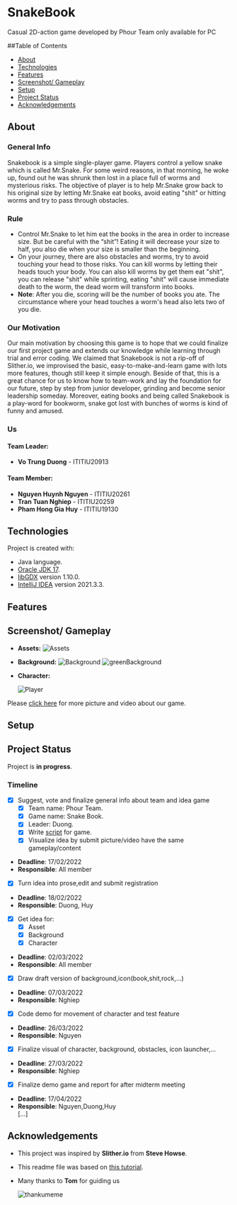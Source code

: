 # SnakeBook

Casual 2D-action game developed by Phour Team only available for PC  

##Table of Contents
 - [About](#About)
 - [Technologies](#technologies)
 - [Features](#features)
 - [Screenshot/ Gameplay](#screenshot/gameplay)
 - [Setup](#setup)
 - [Project Status](#project-status)
 - [Acknowledgements](#acknowledgements)

## About

### General Info

Snakebook is a simple single-player game. Players control
a yellow snake which is called Mr.Snake. For some weird 
reasons, in that morning, he woke up, found out he was shrunk then lost in a place full of worms
and mysterious risks. The objective of player is to help
Mr.Snake grow back to his original size by letting Mr.Snake eat books,
avoid eating "shit" or hitting worms and try to pass through obstacles.

### Rule
- Control Mr.Snake to let him eat the books in the area in order to increase size. But be careful with the “shit”! Eating it will decrease your size to half, you also die when your size is smaller than the beginning.
- On your journey, there are also obstacles and worms, try to avoid touching your head to those risks. You can kill worms by letting their heads touch your body. You can also kill worms by get them eat "shit", you can release "shit" while sprinting, eating "shit" will cause immediate death to the worm, the dead worm will transform into books.
- **Note**: After you die, scoring will be the number of books you ate. The circumstance where your head touches a worm's head also lets two of you die.

### Our Motivation

Our main motivation by choosing this game is to hope that we could finalize our first project game 
and extends our knowledge while learning through trial and error coding. We claimed that Snakebook is not a rip-off of Slither.io, we improvised the basic, easy-to-make-and-learn game with lots more features, though still keep it simple enough. Beside of that, this is a great chance for us to know how to team-work and lay the foundation for our future, 
step by step from junior developer, grinding and become senior leadership someday. Moreover, eating books and being called Snakebook is a play-word for bookworm, snake got lost with bunches of worms is kind of funny and amused.  

### Us

#### Team Leader: 
- **Vo Trung Duong** - ITITIU20913

#### Team Member:
- **Nguyen Huynh Nguyen** - ITITIU20261
- **Tran Tuan Nghiep** - ITITIU20259
- **Pham Hong Gia Huy** - ITITIU19130

## Technologies

Project is created with:
- Java language. 
- [Oracle JDK 17](https://www.oracle.com/java/technologies/javase/jdk17-archive-downloads.html).
- [libGDX](https://libgdx.com/) version 1.10.0.
- [IntelliJ IDEA](https://www.jetbrains.com/idea/download/#section=windows) version 2021.3.3.

## Features

## Screenshot/ Gameplay
- **Assets:**
![Assets](https://user-images.githubusercontent.com/99232451/163297847-4cdc7bc1-f565-4f67-81e0-ee109fdbf6d1.png)
- __Background:__
  ![Background](https://user-images.githubusercontent.com/99232451/163298374-18ef7df4-ce45-401d-88fa-615fc6091c00.png)
  ![greenBackground](https://user-images.githubusercontent.com/99232451/163298408-2035c227-c92f-41af-b4b0-8351419fe9f1.jpg)
- **Character:**

  ![Player](https://user-images.githubusercontent.com/99232451/163298551-80c62d4a-27e2-4ec6-a32d-e10e41c73840.png)

Please [click here](https://drive.google.com/drive/folders/1hQIyvF_TvZX1Ip45ahoCsF6WobBCb5ii) for more picture and video about our game.
## Setup

## Project Status

Project is **in progress**.

### Timeline
- [x] Suggest, vote and finalize general info about team and idea game
   - [x] Team name: Phour Team.
   - [x] Game name: Snake Book.
   - [x] Leader: Duong.
   - [x] Write [script](https://docs.google.com/document/d/1FJOKV1lN9W3cDtp0pEo__c0X_kaR5Rzo6fZ2ROYyg8w/edit) for game.
   - [x] Visualize idea by submit picture/video have the same gameplay/content 
- **Deadline**: 17/02/2022
- **Responsible**: All member
- [x] Turn idea into prose,edit and submit registration
- **Deadline**: 18/02/2022
- **Responsible**: Duong, Huy 
- [x] Get idea for: 
  - [x] Asset
  - [x] Background
  - [x] Character
- **Deadline**: 02/03/2022
- **Responsible**: All member
- [x] Draw draft version of background,icon(book,shit,rock,...)
- **Deadline**: 07/03/2022
- **Responsible**: Nghiep
- [x] Code demo for movement of character and test feature
- **Deadline**: 26/03/2022
- **Responsible**: Nguyen
- [x] Finalize visual of character, background, obstacles, icon launcher,...
- **Deadline**: 27/03/2022
- **Responsible**: Nghiep
- [x] Finalize demo game and report for after midterm meeting
- **Deadline**: 17/04/2022
- **Responsible**: Nguyen,Duong,Huy\
[...]

## Acknowledgements
- This project was inspired by **Slither.io** from **Steve Howse**.
- This readme file was based on [this tutorial](https://bulldogjob.com/news/449-how-to-write-a-good-readme-for-your-github-project).
- Many thanks to **Tom** for guiding us

  ![thankumeme](https://user-images.githubusercontent.com/99232451/163300884-74f400b5-63ac-4997-b138-8d822bf38fdb.jpg)



